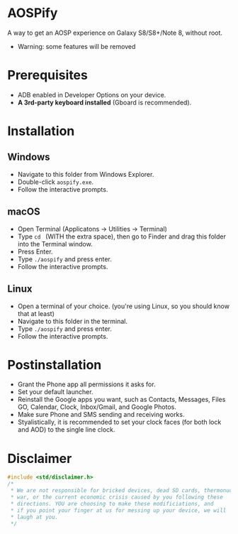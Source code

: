 # AOSPify
A way to get an AOSP experience on Galaxy S8/S8+/Note 8, without root.
- Warning: some features will be removed

# Prerequisites
- ADB enabled in Developer Options on your device.
- **A 3rd-party keyboard installed** (Gboard is recommended).

# Installation
## Windows
 - Navigate to this folder from Windows Explorer.
 - Double-click `aospify.exe`.
 - Follow the interactive prompts.

## macOS
 - Open Terminal (Applicatons -> Utilities -> Terminal)
 - Type `cd ` (WITH the extra space), then go to Finder and drag this folder into the Terminal window.
 - Press Enter.
 - Type `./aospify` and press enter.
 - Follow the interactive prompts.

## Linux
 - Open a terminal of your choice. (you're using Linux, so you should know that at least)
 - Navigate to this folder in the terminal.
 - Type `./aospify` and press enter.
 - Follow the interactive prompts.

# Postinstallation
 - Grant the Phone app all permissions it asks for.
 - Set your default launcher.
 - Reinstall the Google apps you want, such as Contacts, Messages, Files GO, Calendar, Clock, Inbox/Gmail, and Google Photos.
 - Make sure Phone and SMS sending and receiving works.
 - Styalistically, it is recommended to set your clock faces (for both lock and AOD) to the single line clock. 

# Disclaimer
```cpp
#include <std/disclaimer.h>
/*
 * We are not responsible for bricked devices, dead SD cards, thermonuclear
 * war, or the current economic crisis caused by you following these
 * directions. YOU are choosing to make these modificiations, and
 * if you point your finger at us for messing up your device, we will
 * laugh at you.
 */
```
